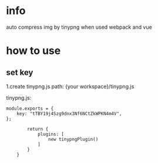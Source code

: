 <!--
 * @Description: 
 * @Version: 1.0.0
 * @Autor: lax
 * @Date: 2020-09-16 11:51:36
 * @LastEditors: lax
 * @LastEditTime: 2020-09-16 11:57:01
-->
# info
auto compress img by tinypng when used webpack and vue

# how to use

## set key

1.create tinypng.js 
path: {your workspace}/tinypng.js

tinypng.js:
```
module.exports = {
	key: "tTBY19j4Szg9dnx3Nf6NCtZkWPKN4m4V",
};
```


``` configureWebpack: (config) => {
        return {
            plugins: [
                new tinypngPlugin()
            ]
        }
    }
```